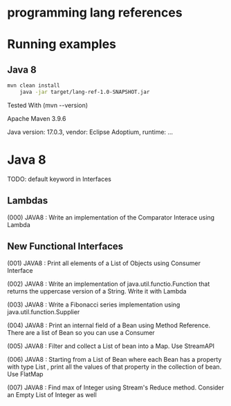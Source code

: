 programming lang references
===========================

# Running examples

## Java 8

```bash
mvn clean install
    java -jar target/lang-ref-1.0-SNAPSHOT.jar
```

Tested With (mvn --version)

Apache Maven 3.9.6

Java version: 17.0.3, vendor: Eclipse Adoptium, runtime: ...

# Java 8 

TODO:
default keyword in Interfaces

## Lambdas

(000) JAVA8 : Write an implementation of the Comparator Interace using Lambda

## New Functional Interfaces

(001) JAVA8 : Print all elements of a List of Objects using Consumer Interface 

(002) JAVA8 : Write an implementation of java.util.functio.Function that returns the uppercase version of a String. Write it with Lambda

(003) JAVA8 : Write a Fibonacci series implementation using java.util.function.Supplier

(004) JAVA8 : Print an internal field of a Bean using Method Reference. There are a list of Bean so you can use a Consumer

(005) JAVA8 : Filter and collect a List of bean into a Map. Use StreamAPI

(006) JAVA8 : Starting from a List of Bean where each Bean has a property with type List<String> , print all the values of that property in the collection of bean. Use FlatMap

(007) JAVA8 : Find max of Integer using Stream's Reduce method. Consider an Empty List of Integer as well